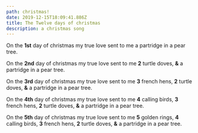```yaml
---
path: christmas!
date: 2019-12-15T18:09:41.886Z
title: The Twelve days of christmas
description: a christmas song
---
```

On the **1st** day of christmas my true love sent to me a partridge in a pear tree.

On the **2nd** day of christmas my true love sent to me **2** turtle doves, **&** a partridge in a pear tree. 

On the **3rd** day of christmas my true love sent to me **3** french hens, **2** turtle doves, **&** a partridge in a pear tree.

On the **4th** day of christmas my true love sent to me **4** calling birds, **3** french hens, **2** turtle doves, **&** a partridge in a pear tree.

On the **5th** day of christmas my true love sent to me **5** golden rings, **4** calling birds, **3** french hens, **2** turtle doves, **&** a partridge in a pear tree.
